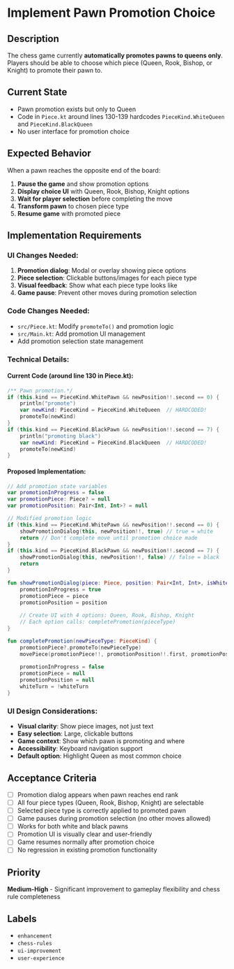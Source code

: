 # Implement Pawn Promotion Choice

## Description
The chess game currently **automatically promotes pawns to queens only**. Players should be able to choose which piece (Queen, Rook, Bishop, or Knight) to promote their pawn to.

## Current State
- Pawn promotion exists but only to Queen
- Code in `Piece.kt` around lines 130-139 hardcodes `PieceKind.WhiteQueen` and `PieceKind.BlackQueen`
- No user interface for promotion choice

## Expected Behavior
When a pawn reaches the opposite end of the board:
1. **Pause the game** and show promotion options
2. **Display choice UI** with Queen, Rook, Bishop, Knight options  
3. **Wait for player selection** before completing the move
4. **Transform pawn** to chosen piece type
5. **Resume game** with promoted piece

## Implementation Requirements

### UI Changes Needed:
1. **Promotion dialog**: Modal or overlay showing piece options
2. **Piece selection**: Clickable buttons/images for each piece type
3. **Visual feedback**: Show what each piece type looks like
4. **Game pause**: Prevent other moves during promotion selection

### Code Changes Needed:
- `src/Piece.kt`: Modify `promoteTo()` and promotion logic
- `src/Main.kt`: Add promotion UI management
- Add promotion selection state management

### Technical Details:

#### Current Code (around line 130 in Piece.kt):
```kotlin
/** Pawn promotion.*/
if (this.kind == PieceKind.WhitePawn && newPosition!!.second == 0) {
    println("promote")
    var newKind: PieceKind = PieceKind.WhiteQueen  // HARDCODED!
    promoteTo(newKind)
}
if (this.kind == PieceKind.BlackPawn && newPosition!!.second == 7) {
    println("promoting black")
    var newKind: PieceKind = PieceKind.BlackQueen  // HARDCODED!
    promoteTo(newKind)
}
```

#### Proposed Implementation:
```kotlin
// Add promotion state variables
var promotionInProgress = false
var promotionPiece: Piece? = null
var promotionPosition: Pair<Int, Int>? = null

// Modified promotion logic
if (this.kind == PieceKind.WhitePawn && newPosition!!.second == 0) {
    showPromotionDialog(this, newPosition!!, true) // true = white
    return // Don't complete move until promotion choice made
}
if (this.kind == PieceKind.BlackPawn && newPosition!!.second == 7) {
    showPromotionDialog(this, newPosition!!, false) // false = black
    return
}

fun showPromotionDialog(piece: Piece, position: Pair<Int, Int>, isWhite: Boolean) {
    promotionInProgress = true
    promotionPiece = piece
    promotionPosition = position
    
    // Create UI with 4 options: Queen, Rook, Bishop, Knight
    // Each option calls: completePromotion(pieceType)
}

fun completePromotion(newPieceType: PieceKind) {
    promotionPiece?.promoteTo(newPieceType)
    movePiece(promotionPiece!!, promotionPosition!!.first, promotionPosition!!.second)
    
    promotionInProgress = false
    promotionPiece = null
    promotionPosition = null
    whiteTurn = !whiteTurn
}
```

### UI Design Considerations:
- **Visual clarity**: Show piece images, not just text
- **Easy selection**: Large, clickable buttons
- **Game context**: Show which pawn is promoting and where
- **Accessibility**: Keyboard navigation support
- **Default option**: Highlight Queen as most common choice

## Acceptance Criteria
- [ ] Promotion dialog appears when pawn reaches end rank
- [ ] All four piece types (Queen, Rook, Bishop, Knight) are selectable
- [ ] Selected piece type is correctly applied to promoted pawn
- [ ] Game pauses during promotion selection (no other moves allowed)
- [ ] Works for both white and black pawns
- [ ] Promotion UI is visually clear and user-friendly
- [ ] Game resumes normally after promotion choice
- [ ] No regression in existing promotion functionality

## Priority
**Medium-High** - Significant improvement to gameplay flexibility and chess rule completeness

## Labels
- `enhancement`
- `chess-rules`
- `ui-improvement`
- `user-experience`